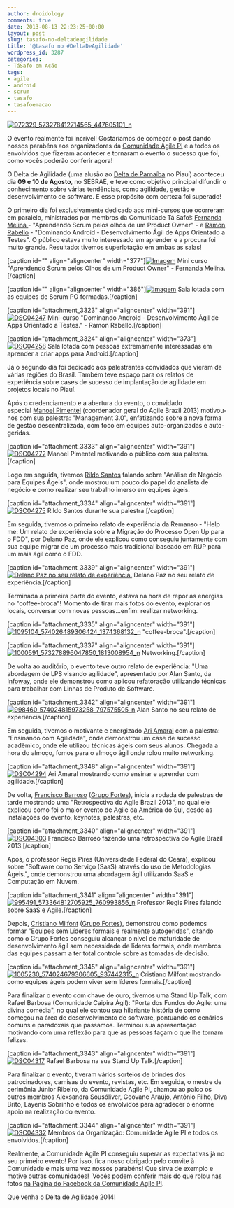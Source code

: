 ```yaml
---
author: droidology
comments: true
date: 2013-08-13 22:23:25+00:00
layout: post
slug: tasafo-no-deltadeagilidade
title: '@tasafo no #DeltaDeAgilidade'
wordpress_id: 3287
categories:
- TáSafo em Ação
tags:
- agile
- android
- scrum
- tasafo
- tasafoemacao
---
```


[![972329_573278412714565_447605101_n](http://tasafo.files.wordpress.com/2013/08/972329_573278412714565_447605101_n.jpg?w=652)](http://tasafo.files.wordpress.com/2013/08/972329_573278412714565_447605101_n.jpg)


O evento realmente foi incrível! Gostaríamos de começar o post dando nossos parabéns aos organizadores da [Comunidade Agile PI](http://www.facebook.com/AgilePI) e a todos os envolvidos que fizeram acontecer e tornaram o evento o sucesso que foi, como vocês poderão conferir agora!

<!-- more -->

O Delta de Agilidade (uma alusão ao [Delta de Parnaíba](http://pt.wikipedia.org/wiki/Delta_do_Parna%C3%ADba) no Piauí) aconteceu dia **09 e 10 de Agosto**, no SEBRAE, e teve como objetivo principal difundir o conhecimento sobre várias tendências, como agilidade, gestão e desenvolvimento de software. E esse propósito com certeza foi superado!

O primeiro dia foi exclusivamente dedicado aos mini-cursos que ocorreram em paralelo, ministrados por membros da Comunidade Tá Safo!: [Fernanda Melina ](http://www.twitter.com/FernandaMelina)- "Aprendendo Scrum pelos olhos de um Product Owner" - e [Ramon Rabello](http://www.twitter.com/ramonrabello) - "Dominando Android - Desenvolvimento Ágil de Apps Orientado a Testes". O público estava muito interessado em aprender e a procura foi muito grande. Resultado: tivemos superlotação em ambas as salas!

[caption id="" align="aligncenter" width="377"][![Imagem](http://tasafo.files.wordpress.com/2013/08/dsc04239.jpg?w=650)](http://tasafo.files.wordpress.com/2013/08/dsc04239.jpg) Mini curso "Aprendendo Scrum pelos Olhos de um Product Owner" - Fernanda Melina.[/caption]

[caption id="" align="aligncenter" width="386"][![Imagem](http://tasafo.files.wordpress.com/2013/08/dsc04256.jpg?w=650)](http://tasafo.files.wordpress.com/2013/08/dsc04256.jpg) Sala lotada com as equipes de Scrum PO formadas.[/caption]

[caption id="attachment_3323" align="aligncenter" width="391"][![DSC04247](http://tasafo.files.wordpress.com/2013/08/dsc04247.jpg?w=652)](http://tasafo.files.wordpress.com/2013/08/dsc04247.jpg) Mini-curso "Dominando Android - Desenvolvimento Ágil de Apps Orientado a Testes." - Ramon Rabello.[/caption]

[caption id="attachment_3324" align="aligncenter" width="373"][![DSC04258](http://tasafo.files.wordpress.com/2013/08/dsc04258.jpg?w=652)](http://tasafo.files.wordpress.com/2013/08/dsc04258.jpg) Sala lotada com pessoas extremamente interessadas em aprender a criar apps para Android.[/caption]

Já o segundo dia foi dedicado aos palestrantes convidados que vieram de várias regiões do Brasil. Também teve espaço para os relatos de experiência sobre cases de sucesso de implantação de agilidade em projetos locais no Piauí.

Após o credenciamento e a abertura do evento, o convidado especial [Manoel Pimentel](http://www.twitter.com/manoelp) (coordenador geral do Agile Brazil 2013) motivou-nos com sua palestra: "Management 3.0", enfatizando sobre a nova forma de gestão descentralizada, com foco em equipes auto-organizadas e auto-geridas.

[caption id="attachment_3333" align="aligncenter" width="391"][![DSC04272](http://tasafo.files.wordpress.com/2013/08/dsc04272.jpg?w=652)](http://tasafo.files.wordpress.com/2013/08/dsc04272.jpg) Manoel Pimentel motivando o público com sua palestra.[/caption]

Logo em seguida, tivemos [Rildo Santos](http://www.twitter.com/rildosan) falando sobre "Análise de Negócio para Equipes Ágeis", onde mostrou um pouco do papel do analista de negócio e como realizar seu trabalho imerso em equipes ágeis.

[caption id="attachment_3334" align="aligncenter" width="391"][![DSC04275](http://tasafo.files.wordpress.com/2013/08/dsc04275.jpg?w=652)](http://tasafo.files.wordpress.com/2013/08/dsc04275.jpg) Rildo Santos durante sua palestra.[/caption]


Em seguida, tivemos o primeiro relato de experiência da Remanso - "Help me: Um relato de experiência sobre a Migração do Processo Open Up para o FDD", por Delano Paz, onde ele explicou como conseguiu juntamente com sua equipe migrar de um processo mais tradicional baseado em RUP para um mais ágil como o FDD.




[caption id="attachment_3339" align="aligncenter" width="391"][![Delano Paz no seu relato de experiência.](http://tasafo.files.wordpress.com/2013/08/1170914_573280416047698_1128770389_n.jpg?w=652)](http://tasafo.files.wordpress.com/2013/08/1170914_573280416047698_1128770389_n.jpg) Delano Paz no seu relato de experiência.[/caption]

Terminada a primeira parte do evento, estava na hora de repor as energias no "coffee-broca"! Momento de tirar mais fotos do evento, explorar os locais, conversar com novas pessoas...enfim: realizar networking.

[caption id="attachment_3335" align="aligncenter" width="391"][![1095104_574026489306424_1374368132_n](http://tasafo.files.wordpress.com/2013/08/1095104_574026489306424_1374368132_n.jpg?w=652)](http://tasafo.files.wordpress.com/2013/08/1095104_574026489306424_1374368132_n.jpg) "coffee-broca".[/caption]

[caption id="attachment_3337" align="aligncenter" width="391"][![1000591_573278896047850_1813008954_n](http://tasafo.files.wordpress.com/2013/08/1000591_573278896047850_1813008954_n.jpg?w=652)](http://tasafo.files.wordpress.com/2013/08/1000591_573278896047850_1813008954_n.jpg) Networking.[/caption]


De volta ao auditório, o evento teve outro relato de experiência: "Uma abordagem de LPS visando agilidade", apresentado por Alan Santo, da [Infoway](www.infowayhealthcompany.com.br), onde ele demonstrou como aplicou refatoração utilizando técnicas para trabalhar com Linhas de Produto de Software.




[caption id="attachment_3342" align="aligncenter" width="391"][![998460_574024815973258_797575505_n](http://tasafo.files.wordpress.com/2013/08/998460_574024815973258_797575505_n.jpg?w=652)](http://tasafo.files.wordpress.com/2013/08/998460_574024815973258_797575505_n.jpg) Alan Santo no seu relato de experiência.[/caption]

Em seguida, tivemos o motivante e energizado [Ari Amaral](http://www.twitter.com/ariamaral) com a palestra: "Ensinando com Agilidade", onde demonstrou um case de sucesso acadêmico, onde ele utilizou técnicas ágeis com seus alunos. Chegada a hora do almoço, fomos para o almoço ágil onde rolou muito networking.

[caption id="attachment_3348" align="aligncenter" width="391"][![DSC04294](http://tasafo.files.wordpress.com/2013/08/dsc04294.jpg?w=652)](http://tasafo.files.wordpress.com/2013/08/dsc04294.jpg) Ari Amaral mostrando como ensinar e aprender com agilidade.[/caption]

De volta, [Francisco Barroso](http://www.twitter.com/fbarroso) ([Grupo Fortes](http://www.fortesinformatica.com.br/v3/)), inicia a rodada de palestras de tarde mostrando uma "Retrospectiva do Agile Brazil 2013", no qual ele explicou como foi o maior evento de Agile da América do Sul, desde as instalações do evento, keynotes, palestras, etc.

[caption id="attachment_3340" align="aligncenter" width="391"][![DSC04303](http://tasafo.files.wordpress.com/2013/08/dsc04303.jpg?w=652)](http://tasafo.files.wordpress.com/2013/08/dsc04303.jpg) Francisco Barroso fazendo uma retrospectiva do Agile Brazil 2013.[/caption]

Após, o professor Regis Pires (Universidade Federal do Ceará), explicou sobre "Software como Serviço (SaaS) através do uso de Metodologias Ágeis.", onde demonstrou uma abordagem ágil utilizando SaaS e Computação em Nuvem.

[caption id="attachment_3341" align="aligncenter" width="391"][![995491_573364812705925_760993856_n](http://tasafo.files.wordpress.com/2013/08/995491_573364812705925_760993856_n.jpg?w=652)](http://tasafo.files.wordpress.com/2013/08/995491_573364812705925_760993856_n.jpg) Professor Regis Pires falando sobre SaaS e Agile.[/caption]

Depois, [Cristiano Milfont](https://twitter.com/cmilfont) ([Grupo Fortes](http://www.fortesinformatica.com.br/v3/)), demonstrou como podemos formar "Equipes sem Líderes formais e realmente autogeridas", citando como o Grupo Fortes conseguiu alcançar o nível de maturidade de desenvolvimento ágil sem necessidade de líderes formais, onde membros das equipes passam a ter total controle sobre as tomadas de decisão.

[caption id="attachment_3345" align="aligncenter" width="391"][![1005230_574024679306605_937442315_n](http://tasafo.files.wordpress.com/2013/08/1005230_574024679306605_937442315_n.jpg?w=652)](http://tasafo.files.wordpress.com/2013/08/1005230_574024679306605_937442315_n.jpg) Cristiano Milfont mostrando como equipes ágeis podem viver sem líderes formais.[/caption]

Para finalizar o evento com chave de ouro, tivemos uma Stand Up Talk, com Rafael Barbosa (Comunidade Caipira Ágil): "Porta dos Fundos do Agile: uma divina comédia", no qual ele contou sua hilariante história de como começou na área de desenvolvimento de software, pontuando os cenários comuns e paradoxais que passamos. Terminou sua apresentação motivando com uma reflexão para que as pessoas façam o que lhe tornam felizes.

[caption id="attachment_3343" align="aligncenter" width="391"][![DSC04317](http://tasafo.files.wordpress.com/2013/08/dsc04317.jpg?w=652)](http://tasafo.files.wordpress.com/2013/08/dsc04317.jpg) Rafael Barbosa na sua Stand Up Talk.[/caption]

Para finalizar o evento, tiveram vários sorteios de brindes dos patrocinadores, camisas do evento, revistas, etc. Em seguida, o mestre de cerimônia Júnior Ribeiro, da Comunidade Agile PI, chamou ao palco os outros membros Alexsandra Sousóliver, Geovane Araújo, Antônio Filho, Diva Brito, Layenis Sobrinho e todos os envolvidos para agradecer o enorme apoio na realização do evento.

[caption id="attachment_3344" align="aligncenter" width="391"][![DSC04332](http://tasafo.files.wordpress.com/2013/08/dsc04332.jpg?w=652)](http://tasafo.files.wordpress.com/2013/08/dsc04332.jpg) Membros da Organização: Comunidade Agile PI e todos os envolvidos.[/caption]

Realmente, a Comunidade Agile PI conseguiu superar as expectativas já no seu primeiro evento! Por isso, fica nosso obrigado pelo convite à Comunidade e mais uma vez nossos parabéns! Que sirva de exemplo e motive outras comunidades!  Vocês podem conferir mais do que rolou nas fotos [na Página do Facebook da Comunidade Agile PI](http://www.facebook.com/agilepi).

Que venha o Delta de Agilidade 2014!
